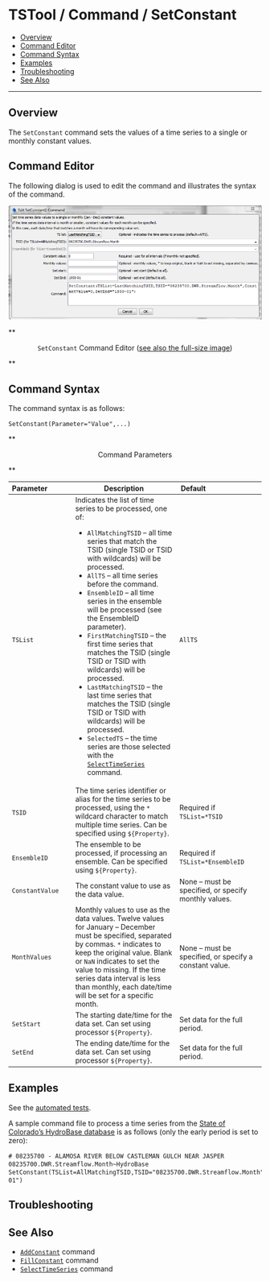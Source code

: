 # TSTool / Command / SetConstant #

* [Overview](#overview)
* [Command Editor](#command-editor)
* [Command Syntax](#command-syntax)
* [Examples](#examples)
* [Troubleshooting](#troubleshooting)
* [See Also](#see-also)

-------------------------

## Overview ##

The `SetConstant` command sets the values of a time series to a single or monthly constant values.

## Command Editor ##

The following dialog is used to edit the command and illustrates the syntax of the command.

![SetConstant](SetConstant.png)

**<p style="text-align: center;">
`SetConstant` Command Editor (<a href="../SetConstant.png">see also the full-size image</a>)
</p>**

## Command Syntax ##

The command syntax is as follows:

```text
SetConstant(Parameter="Value",...)
```
**<p style="text-align: center;">
Command Parameters
</p>**

|**Parameter**&nbsp;&nbsp;&nbsp;&nbsp;&nbsp;&nbsp;&nbsp;&nbsp;&nbsp;&nbsp;&nbsp;|**Description**|**Default**&nbsp;&nbsp;&nbsp;&nbsp;&nbsp;&nbsp;&nbsp;&nbsp;&nbsp;&nbsp;&nbsp;&nbsp;&nbsp;&nbsp;&nbsp;&nbsp;&nbsp;&nbsp;&nbsp;&nbsp;&nbsp;&nbsp;&nbsp;&nbsp;&nbsp;&nbsp;&nbsp;|
|--------------|-----------------|-----------------|
|`TSList`|Indicates the list of time series to be processed, one of:<br><ul><li>`AllMatchingTSID` – all time series that match the TSID (single TSID or TSID with wildcards) will be processed.</li><li>`AllTS` – all time series before the command.</li><li>`EnsembleID` – all time series in the ensemble will be processed (see the EnsembleID parameter).</li><li>`FirstMatchingTSID` – the first time series that matches the TSID (single TSID or TSID with wildcards) will be processed.</li><li>`LastMatchingTSID` – the last time series that matches the TSID (single TSID or TSID with wildcards) will be processed.</li><li>`SelectedTS` – the time series are those selected with the [`SelectTimeSeries`](../SelectTimeSeries/SelectTimeSeries.md) command.</li></ul> | `AllTS` |
|`TSID`|The time series identifier or alias for the time series to be processed, using the `*` wildcard character to match multiple time series.  Can be specified using `${Property}`.|Required if `TSList=*TSID`|
|`EnsembleID`|The ensemble to be processed, if processing an ensemble. Can be specified using `${Property}`.|Required if `TSList=*EnsembleID`|
|`ConstantValue`|The constant value to use as the data value.|None – must be specified, or specify monthly values.|
|`MonthValues`|Monthly values to use as the data values.  Twelve values for January – December must be specified, separated by commas.  `*` indicates to keep the original value.  Blank or `NaN` indicates to set the value to missing.  If the time series data interval is less than monthly, each date/time will be set for a specific month.|None – must be specified, or specify a constant value.|
|`SetStart`|The starting date/time for the data set.  Can set using processor `${Property}`.|Set data for the full period.|
|`SetEnd`|The ending date/time for the data set.  Can set using processor `${Property}`.|Set data for the full period.|

## Examples ##

See the [automated tests](https://github.com/OpenCDSS/cdss-app-tstool-test/tree/master/test/regression/commands/general/SetConstant).

A sample command file to process a time series from the [State of Colorado’s HydroBase database](../../datastore-ref/CO-HydroBase/CO-HydroBase.md)
is as follows (only the early period is set to zero):

```text
# 08235700 - ALAMOSA RIVER BELOW CASTLEMAN GULCH NEAR JASPER
08235700.DWR.Streamflow.Month~HydroBase
SetConstant(TSList=AllMatchingTSID,TSID="08235700.DWR.Streamflow.Month",ConstantValue=0,SetEnd="1950-01")
```

## Troubleshooting ##

## See Also ##

* [`AddConstant`](../AddConstant/AddConstant.md) command
* [`FillConstant`](../FillConstant/FillConstant.md) command
* [`SelectTimeSeries`](../SelectTimeSeries/SelectTimeSeries.md) command
